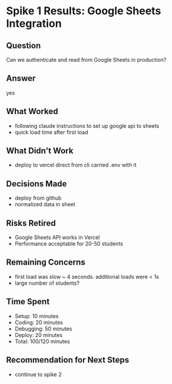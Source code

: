 # Spike 1 Results: Google Sheets Integration

## Question

Can we authenticate and read from Google Sheets in production?

## Answer

yes

## What Worked

- following claude instructions to set up google api to sheets
- quick load time after first load

## What Didn't Work

- deploy to vercel direct from cli carried .env with it

## Decisions Made

- deploy from github
- normalized data in sheet

## Risks Retired

- Google Sheets API works in Vercel
- Performance acceptable for 20-50 students

## Remaining Concerns

- first load was slow ~ 4 seconds. additional loads were < 1s
- large number of students?

## Time Spent

- Setup: 10 minutes
- Coding: 20 minutes
- Debugging: 50 minutes
- Deploy: 20 minutes
- Total: 100/120 minutes

## Recommendation for Next Steps

- continue to spike 2

